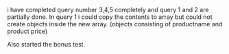 i have completed query number 3,4,5 completely and query 1 and 2 are partially done.
In query 1 i could copy the contents to array but could not create objects inside the new array. (objects consisting of productname and product price)

Also started the bonus test.
